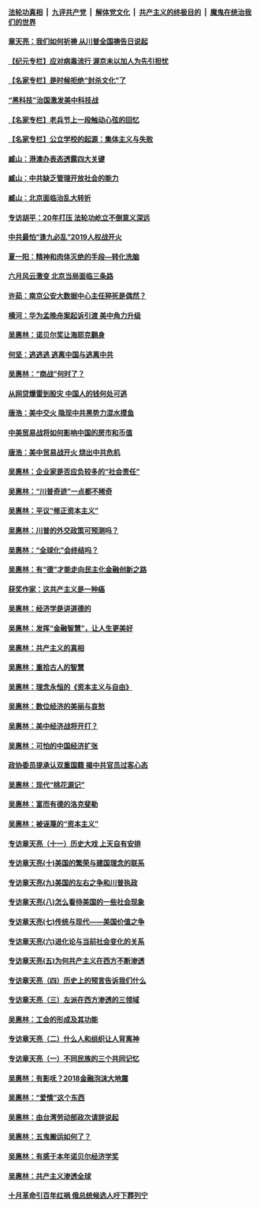 

####  [法轮功真相](../../../../basic/blob/master/README.md?t=07110131) &nbsp;|&nbsp; [九评共产党](../../../../9ping.md/blob/master/README.md?t=07110131) &nbsp;|&nbsp; [解体党文化](../../../../jtdwh.md/blob/master/README.md?t=07110131)  &nbsp;|&nbsp; [共产主义的终极目的](../../../../gczydzjmd.md/blob/master/README.md?t=07110131) &nbsp;|&nbsp; [魔鬼在统治我们的世界](../../../../mgztzwmdsj.md/blob/master/README.md?t=07110131) 

#### [章天亮：我们如何祈祷 从川普全国祷告日说起](../pages/nsc423/n11944627.md?t=07110131) 

#### [【纪元专栏】应对病毒流行 渥京未以加人为先引担忧](../pages/nsc423/n11875714.md?t=07110131) 

#### [【名家专栏】是时候拒绝“封杀文化”了](../pages/nsc423/n11814093.md?t=07110131) 

#### [“黑科技”治国激发美中科技战](../pages/nsc423/n11638056.md?t=07110131) 

#### [【名家专栏】老兵节上一段触动心弦的回忆](../pages/nsc423/n11646016.md?t=07110131) 

#### [【名家专栏】公立学校的起源：集体主义与失败](../pages/nsc423/n11601833.md?t=07110131) 

#### [臧山：港澳办表态透露四大关键](../pages/nsc423/n11421628.md?t=07110131) 

#### [臧山：中共缺乏管理开放社会的能力](../pages/nsc423/n11407457.md?t=07110131) 

#### [臧山：北京面临治乱大转折](../pages/nsc423/n11406895.md?t=07110131) 

#### [专访胡平：20年打压 法轮功屹立不倒意义深远](../pages/nsc423/n11398800.md?t=07110131) 

#### [中共最怕“逢九必乱”2019人权战开火](../pages/nsc423/n11385248.md?t=07110131) 

#### [夏一阳：精神和肉体灭绝的手段—转化洗脑](../pages/nsc423/n11368250.md?t=07110131) 

#### [六月风云激变 北京当局面临三条路](../pages/nsc423/n11313668.md?t=07110131) 

#### [许茹：南京公安大数据中心主任猝死是偶然？](../pages/nsc423/n11064744.md?t=07110131) 

#### [横河：华为孟晚舟案起诉引渡 美中角力升级](../pages/nsc423/n11027230.md?t=07110131) 

#### [吴惠林：诺贝尔奖让海耶克翻身](../pages/nsc423/n10890049.md?t=07110131) 

#### [何坚：逃逃逃 逃离中国与逃离中共](../pages/nsc423/n10592891.md?t=07110131) 

#### [吴惠林：“商战”何时了？](../pages/nsc423/n10573558.md?t=07110131) 

#### [从网贷爆雷到股灾 中国人的钱何处可逃](../pages/nsc423/n10572800.md?t=07110131) 

#### [唐浩：美中交火 隐现中共黑势力混水摸鱼](../pages/nsc423/n10544040.md?t=07110131) 

#### [中美贸易战将如何影响中国的房市和币值](../pages/nsc423/n10543697.md?t=07110131) 

#### [唐浩：美中贸易战开火 烧出中共危机](../pages/nsc423/n10540126.md?t=07110131) 

#### [吴惠林：企业家是否应负较多的“社会责任”](../pages/nsc423/n10535022.md?t=07110131) 

#### [吴惠林：“川普奇迹”一点都不稀奇](../pages/nsc423/n10512808.md?t=07110131) 

#### [吴惠林：平议“修正资本主义”](../pages/nsc423/n10495724.md?t=07110131) 

#### [吴惠林：川普的外交政策可预测吗？](../pages/nsc423/n10462387.md?t=07110131) 

#### [吴惠林：“全球化”会终结吗？](../pages/nsc423/n10452838.md?t=07110131) 

#### [吴惠林：有“德”才能走向民主化金融创新之路](../pages/nsc423/n10432292.md?t=07110131) 

#### [获奖作家：这共产主义是一种癌](../pages/nsc423/n10431541.md?t=07110131) 

#### [吴惠林：经济学是讲道德的](../pages/nsc423/n10398014.md?t=07110131) 

#### [吴惠林：发挥“金融智慧”，让人生更美好](../pages/nsc423/n10375019.md?t=07110131) 

#### [吴惠林：共产主义的真相](../pages/nsc423/n10351394.md?t=07110131) 

#### [吴惠林：重拾古人的智慧](../pages/nsc423/n10337691.md?t=07110131) 

#### [吴惠林：理念永恒的《资本主义与自由》](../pages/nsc423/n10316274.md?t=07110131) 

#### [吴惠林：数位经济的美丽与哀愁](../pages/nsc423/n10292946.md?t=07110131) 

#### [吴惠林：美中经济战将开打？](../pages/nsc423/n10258825.md?t=07110131) 

#### [吴惠林：可怕的中国经济扩张](../pages/nsc423/n10219147.md?t=07110131) 

#### [政协委员提承认双重国籍 揭中共官员过客心态](../pages/nsc423/n10208809.md?t=07110131) 

#### [吴惠林：现代“桃花源记”](../pages/nsc423/n10185234.md?t=07110131) 

#### [吴惠林：富而有德的洛克斐勒](../pages/nsc423/n10142264.md?t=07110131) 

#### [吴惠林：被诬蔑的“资本主义”](../pages/nsc423/n10124816.md?t=07110131) 

#### [专访章天亮（十一）历史大戏 上天自有安排](../pages/nsc423/n10094905.md?t=07110131) 

#### [专访章天亮(十)美国的繁荣与建国理念的联系](../pages/nsc423/n10094899.md?t=07110131) 

#### [专访章天亮(九)美国的左右之争和川普执政](../pages/nsc423/n10094889.md?t=07110131) 

#### [专访章天亮(八)怎么看待美国的一些社会现象](../pages/nsc423/n10094857.md?t=07110131) 

#### [专访章天亮(七)传统与现代——美国价值之争](../pages/nsc423/n10093140.md?t=07110131) 

#### [专访章天亮(六)进化论与当前社会变化的关系](../pages/nsc423/n10092036.md?t=07110131) 

#### [专访章天亮(五)为何共产主义在西方不断渗透](../pages/nsc423/n10083620.md?t=07110131) 

#### [专访章天亮（四）历史上的预言告诉我们什么](../pages/nsc423/n10083606.md?t=07110131) 

#### [专访章天亮（三）左派在西方渗透的三领域](../pages/nsc423/n10081115.md?t=07110131) 

#### [吴惠林：工会的形成及其功能](../pages/nsc423/n10080633.md?t=07110131) 

#### [专访章天亮（二）什么人和组织让人背离神](../pages/nsc423/n10076637.md?t=07110131) 

#### [专访章天亮（一）不同民族的三个共同记忆](../pages/nsc423/n10074188.md?t=07110131) 

#### [吴惠林：有影呒？2018金融泡沫大地震](../pages/nsc423/n10040534.md?t=07110131) 

#### [吴惠林：“爱情”这个东西](../pages/nsc423/n10019423.md?t=07110131) 

#### [吴惠林：由台湾劳动部政次请辞说起](../pages/nsc423/n9979679.md?t=07110131) 

#### [吴惠林：五鬼搬运如何了？](../pages/nsc423/n9925338.md?t=07110131) 

#### [吴惠林：有感于本年诺贝尔经济学奖](../pages/nsc423/n9871883.md?t=07110131) 

#### [吴惠林：共产主义渗透全球](../pages/nsc423/n9812748.md?t=07110131) 

#### [十月革命引百年红祸 俄总统候选人吁下葬列宁](../pages/nsc423/n9810182.md?t=07110131) 


